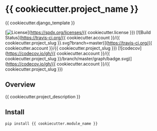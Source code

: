 # {{ cookiecutter.project_name }}
{{ cookiecutter.django_template }}

[![License](https://img.shields.io/badge/License-Apache%202.0-blue.svg)](https://spdx.org/licenses/{{ cookiecutter.license }})
[![Build Status](https://travis-ci.org/{{ cookiecutter.account }}/{{ cookiecutter.project_slug }}.svg?branch=master)](https://travis-ci.org/{{ cookiecutter.account }}/{{ cookiecutter.project_slug }})
[![codecov](https://codecov.io/gh/{{ cookiecutter.account }}/{{ cookiecutter.project_slug }}/branch/master/graph/badge.svg)](https://codecov.io/gh/{{ cookiecutter.account }}/{{ cookiecutter.project_slug }})

## Overview

{{ cookiecutter.project_description }}

## Install

`pip install {{ cookiecutter.module_name }}`
